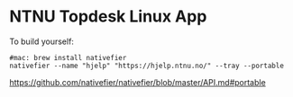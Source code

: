# NTNU Topdesk Linux App



To build yourself:
````
#mac: brew install nativefier
nativefier --name "hjelp" "https://hjelp.ntnu.no/" --tray --portable
````

https://github.com/nativefier/nativefier/blob/master/API.md#portable

